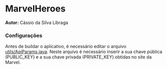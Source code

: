 MarvelHeroes
===========================================
**Autor:** Cássio da Silva Libraga

<h3>Configurações</h3>

Antes de buildar o aplicativo, é necessário editar o arquivo [utils/ApiParams.java](app/src/main/java/br/com/cassio/marvelheroes/utils/ApiParams.java).
Neste arquivo é necessário inserir a sua chave pública (PUBLIC_KEY) e a sua chave privada (PRIVATE_KEY) obtidas no site da Marvel.
